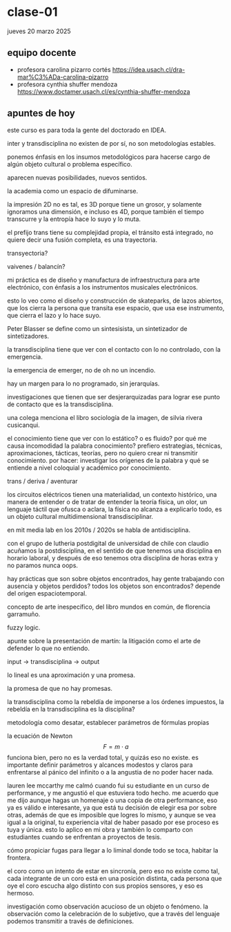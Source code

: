 # clase-01

jueves 20 marzo 2025

## equipo docente

- profesora carolina pizarro cortés <https://idea.usach.cl/dra-mar%C3%ADa-carolina-pizarro>
- profesora cynthia shuffer mendoza <https://www.doctamer.usach.cl/es/cynthia-shuffer-mendoza>

## apuntes de hoy

este curso es para toda la gente del doctorado en IDEA.

inter y transdisciplina no existen de por sí, no son metodologías estables.

ponemos énfasis en los insumos metodológicos para hacerse cargo de algún objeto cultural o problema específico.

aparecen nuevas posibilidades, nuevos sentidos.

la academia como un espacio de difuminarse.

la impresión 2D no es tal, es 3D porque tiene un grosor, y solamente ignoramos una dimensión, e incluso es 4D, porque también el tiempo transcurre y la entropía hace lo suyo y lo muta.

el prefijo trans tiene su complejidad propia, el tránsito está integrado, no quiere decir una fusión completa, es una trayectoria.

transyectoria?

vaivenes / balancín?

mi práctica es de diseño y manufactura de infraestructura para arte electrónico, con énfasis a los instrumentos musicales electrónicos.

esto lo veo como el diseño y construcción de skateparks, de lazos abiertos, que los cierra la persona que transita ese espacio, que usa ese instrumento, que cierra el lazo y lo hace suyo.

Peter Blasser se define como un sintesisista, un sintetizador de sintetizadores.

la transdisciplina tiene que ver con el contacto con lo no controlado, con la emergencia.

la emergencia de emerger, no de oh no un incendio.

hay un margen para lo no programado, sin jerarquías.

investigaciones que tienen que ser desjerarquizadas para lograr ese punto de contacto que es la transdisciplina.

una colega menciona el libro sociología de la imagen, de silvia rivera cusicanqui.

el conocimiento tiene que ver con lo estático? o es fluido? por qué me causa incomodidad la palabra conocimiento? prefiero estrategias, técnicas, aproximaciones, tácticas, teorías, pero no quiero crear ni transmitir conocimiento. por hacer: investigar los orígenes de la palabra y qué se entiende a nivel coloquial y académico por conocimiento.

trans / deriva / aventurar

los circuitos eléctricos tienen una materialidad, un contexto histórico, una manera de entender o de tratar de entender la teoría física, un olor, un lenguaje táctil que ofusca o aclara, la física no alcanza a explicarlo todo, es un objeto cultural multidimensional transdisciplinar.

en mit media lab en los 2010s / 2020s se habla de antidisciplina.

con el grupo de lutheria postdigital de universidad de chile con claudio acuñamos la postdisciplina, en el sentido de que tenemos una disciplina en horario laboral, y después de eso tenemos otra disciplina de horas extra y no paramos nunca oops.

hay prácticas que son sobre objetos encontrados, hay gente trabajando con ausencia y objetos perdidos? todos los objetos son encontrados? depende del origen espaciotemporal.

concepto de arte inespecífico, del libro mundos en común, de florencia garramuño.

fuzzy logic.

apunte sobre la presentación de martín: la litigación como el arte de defender lo que no entiendo.

input -> transdisciplina -> output

lo lineal es una aproximación y una promesa.

la promesa de que no hay promesas.

la transdisciplina como la rebeldía de imponerse a los órdenes impuestos, la rebeldía en la transdisciplina es la disciplina?

metodología como desatar, establecer parámetros de fórmulas propias

la ecuación de Newton $$F = m \cdot a$$ funciona bien, pero no es la verdad total, y quizás eso no existe. es importante definir parámetros y alcances modestos y claros para enfrentarse al pánico del infinito o a la angustia de no poder hacer nada.

lauren lee mccarthy me calmó cuando fui su estudiante en un curso de performance, y me angustió el que estuviera todo hecho. me acuerdo que me dijo aunque hagas un homenaje o una copia de otra performance, eso ya es válido e interesante, ya que está tu decisión de elegir esa por sobre otras, además de que es imposible que logres lo mismo, y aunque se vea igual a la original, tu experiencia vital de haber pasado por ese proceso es tuya y única. esto lo aplico en mi obra y también lo comparto con estudiantes cuando se enfrentan a proyectos de tesis.

cómo propiciar fugas para llegar a lo liminal donde todo se toca, habitar la frontera.

el coro como un intento de estar en sincronía, pero eso no existe como tal, cada integrante de un coro está en una posición distinta, cada persona que oye el coro escucha algo distinto con sus propios sensores, y eso es hermoso.

investigación como observación acucioso de un objeto o fenómeno. la observación como la celebración de lo subjetivo, que a través del lenguaje podemos transmitir a través de definiciones.
